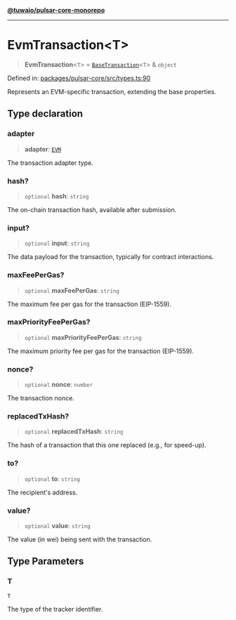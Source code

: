 [**@tuwaio/pulsar-core-monorepo**](../../../README.md)

***

# EvmTransaction\<T\>

> **EvmTransaction**\<`T`\> = [`BaseTransaction`](BaseTransaction.md)\<`T`\> & `object`

Defined in: [packages/pulsar-core/src/types.ts:90](https://github.com/TuwaIO/pulsar-core/blob/98e433e0b5469717bae47a7476c9ed01c1e7d3df/packages/pulsar-core/src/types.ts#L90)

Represents an EVM-specific transaction, extending the base properties.

## Type declaration

### adapter

> **adapter**: [`EVM`](../enumerations/TransactionAdapter.md#evm)

The transaction adapter type.

### hash?

> `optional` **hash**: `string`

The on-chain transaction hash, available after submission.

### input?

> `optional` **input**: `string`

The data payload for the transaction, typically for contract interactions.

### maxFeePerGas?

> `optional` **maxFeePerGas**: `string`

The maximum fee per gas for the transaction (EIP-1559).

### maxPriorityFeePerGas?

> `optional` **maxPriorityFeePerGas**: `string`

The maximum priority fee per gas for the transaction (EIP-1559).

### nonce?

> `optional` **nonce**: `number`

The transaction nonce.

### replacedTxHash?

> `optional` **replacedTxHash**: `string`

The hash of a transaction that this one replaced (e.g., for speed-up).

### to?

> `optional` **to**: `string`

The recipient's address.

### value?

> `optional` **value**: `string`

The value (in wei) being sent with the transaction.

## Type Parameters

### T

`T`

The type of the tracker identifier.
